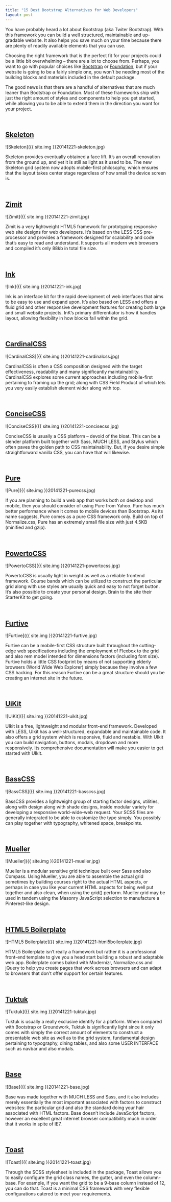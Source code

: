 ```yaml
---
title: "15 Best Bootstrap Alternatives for Web Developers"
layout: post
---
```

You have probably heard a lot about Bootstrap (aka Twiter Bootstrap). With this framework you can build a well structured, maintainable and up-gradable website. It also helps you save much on your time because there are plenty of readily available elements that you can use.

Choosing the right framework that is the perfect fit for your projects could be a little bit overwhelming – there are a lot to choose from. Perhaps, you want to go with popular choices like [Bootstrap](http://getbootstrap.com/) or [Foundation](http://foundation.zurb.com/), but if your website is going to be a fairly simple one, you won’t be needing most of the building blocks and materials included in the default package.

The good news is that there are a handful of alternatives that are much leaner than Bootstrap or Foundation. Most of these frameworks ship with just the right amount of styles and components to help you get started, while allowing you to be able to extend them in the direction you want for your project.

<br>

## [Skeleton](http://getskeleton.com/)

![Skeleton]({{ site.img }}20141221-skeleton.jpg)

Skeleton provides eventually obtained a face lift. It’s an overall renovation from the ground up, and yet it is still as light as it used to be. The new Skeleton grid system now adopts mobile-first philosophy, which ensures that the layout takes center stage regardless of how small the device screen is.

<br>

## [Zimit](http://firezenk.github.io/zimit/)

![Zimit]({{ site.img }}20141221-zimit.jpg)

Zimit is a very lightweight HTML5 framework for prototyping responsive web site designs for web developers. It’s based on the LESS CSS pre-processor and provides a framework designed for scalability and code that’s easy to read and understand. It supports all modern web browsers and compiled it’s only 88kb in total file size.

<br>

## [Ink](http://ink.sapo.pt/)

![Ink]({{ site.img }}20141221-ink.jpg)

Ink is an interface kit for the rapid development of web interfaces that aims to be easy to use and expand upon. It’s also based on LESS and offers a fluid grid and other responsive development features for creating both large and small website projects. InK’s primary differentiator is how it handles layout, allowing flexibility in how blocks fall within the grid.

<br>

## [CardinalCSS](http://cardinalcss.com/)

![CardinalCSS]({{ site.img }}20141221-cardinalcss.jpg)

CardinalCSS is often a CSS composition designed with the target effectiveness, readability and many significantly maintainability. CardinalCSS explores some current approaches including mobile-first pertaining to framing up the grid; along with CSS Field Product of which lets you very easily establish element wider along with top.

<br>

## [ConciseCSS](http://concisecss.com/)

![ConciseCSS]({{ site.img }}20141221-concisecss.jpg)

ConciseCSS is usually a CSS platform – devoid of the bloat. This can be a slender platform built together with Sass, MUCH LESS, and Stylus which often paves the golden path to CSS maintainability. But, if you desire simple straightforward vanilla CSS, you can have that will likewise.

<br>

## [Pure](http://purecss.io/)

![Pure]({{ site.img }}20141221-purecss.jpg)

If you are planning to build a web app that works both on desktop and mobile, then you should consider of using Pure from Yahoo. Pure has much better performance when it comes to mobile devices than Bootstrap. As its name suggests, Pure comes as a pure CSS framework only.  Build on top of Normalize.css, Pure has an extremely small file size with just 4.5KB (minified and gzip).

<br>

## [PowertoCSS](http://powertoweb.com/powertocss/)

![PowertoCSS]({{ site.img }}20141221-powertocss.jpg)

PowertoCSS is usually light in weight as well as a reliable frontend framework. Course bands which can be utilized to construct the particular grid along with use styles are usually quick and easy to not forget button. It’s also possible to create your personal design. Brain to the site their StarterKit to get going.

<br>

## [Furtive](http://furtive.co/)

![Furtive]({{ site.img }}20141221-furtive.jpg)

Furtive can be a mobile-first CSS structure built throughout the cutting-edge web specifications including the employment of Flexbox to the grid and also rem model intended for dimensions factors (including font size). Furtive holds a little CSS footprint by means of not supporting elderly browsers (World Wide Web Explorer) simply because they involve a few CSS hacking. For this reason Furtive can be a great structure should you be creating an internet site in the future.

<br>

## [UiKit](http://getuikit.com/)

![UiKit]({{ site.img }}20141221-uikit.jpg)

UIkit is a free, lightweight and modular front-end framework. Developed with LESS, UIkit has a well-structured, expandable and maintainable code. It also offers a grid system which is responsive, fluid and nestable. With UIkit you can build navigation, buttons, modals, dropdown and more responsively. Its comprehensive documentation will make you easier to get started with UIkit.

<br>

## [BassCSS](http://www.basscss.com/)

![BassCSS]({{ site.img }}20141221-basscss.jpg)

BassCSS provides a lightweight group of starting factor designs, utilities, along with design along with shade designs, inside modular variety for developing a responsive world-wide-web request. Your SCSS files are generally integrated to be able to customize the type simply. You possibly can play together with typography, whitened space, breakpoints.

<br>

## [Mueller](http://muellergridsystem.com/)

![Mueller]({{ site.img }}20141221-mueller.jpg)

Mueller is a modular sensitive grid technique built over Sass and also Compass. Using Mueller, you are able to assemble the actual grid sometimes by building courses right to the actual HTML aspects, or perhaps in case you like your current HTML aspects for being well put together and also clean, when using the grid() perform. Mueller grid may be used in tandem using the Masonry JavaScript selection to manufacture a Pinterest-like design.

<br>

## [HTML5 Boilerplate](http://html5boilerplate.com/)

![HTML5 Boilerplate]({{ site.img }}20141221-html5boilerplate.jpg)

HTML5 Boilerplate isn’t really a framework but rather it is a professional front-end template to give you a head start building a robust and adaptable web app. Boilerplate comes baked with Modernizr, Normalize.css and jQuery to help you create pages that work across browsers and can adapt to browsers that don’t offer support for certain features.

<br>

## [Tuktuk](http://tuktuk.tapquo.com/)

![Tuktuk]({{ site.img }}20141221-tuktuk.jpg)

Tuktuk is usually a really exclusive identify for a platform. When compared with Bootstrap or Groundwork, Tuktuk is significantly light since it only comes with simply the correct amount of elements to construct a presentable web site as well as to the grid system, fundamental design pertaining to typography, dining tables, and also some USER INTERFACE such as navbar and also modals.

<br>

## [Base](http://matthewhartman.github.io/base/)

![Base]({{ site.img }}20141221-base.jpg)

Base was made together with MUCH LESS and Sass, and it also includes merely essentially the most important associated with factors to construct websites: the particular grid and also the standard doing your hair associated with HTML factors. Base doesn’t include JavaScript factors, however an excellent great internet browser compatibility much in order that it works in spite of IE7.

<br>

## [Toast](http://daneden.github.io/Toast/)

![Toast]({{ site.img }}20141221-toast.jpg)

Through the SCSS stylesheet is included in the package, Toast allows you to easily configure the grid class names, the gutter, and even the column-base. For example, if you want the grid to be a 9-base column instead of 12, you can do that. Toast is a minimal CSS framework with very flexible configurations catered to meet your requirements.